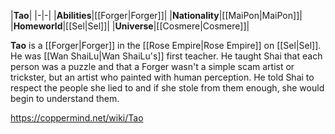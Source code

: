 |**Tao**|
|-|-|
|**Abilities**|[[Forger\|Forger]]|
|**Nationality**|[[MaiPon\|MaiPon]]|
|**Homeworld**|[[Sel\|Sel]]|
|**Universe**|[[Cosmere\|Cosmere]]|

**Tao** is a [[Forger\|Forger]] in the [[Rose Empire\|Rose Empire]] on [[Sel\|Sel]].
He was [[Wan ShaiLu\|Wan ShaiLu's]] first teacher. He taught Shai that each person was a puzzle and that a Forger wasn't a simple scam artist or trickster, but an artist who painted with human perception. He told Shai to respect the people she lied to and if she stole from them enough, she would begin to understand them.



https://coppermind.net/wiki/Tao
